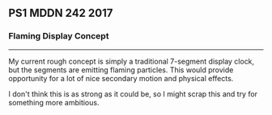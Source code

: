 ## PS1 MDDN 242 2017

### Flaming Display Concept

--------------------------------------------------

My current rough concept is simply a traditional 7-segment display clock, but the segments are emitting
flaming particles. This would provide opportunity for a lot of nice secondary motion and physical effects.

I don't think this is as strong as it could be, so I might scrap this and try for something more ambitious.